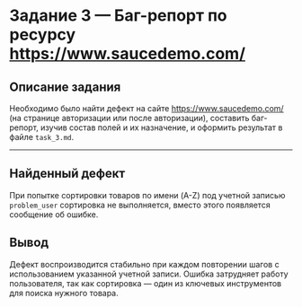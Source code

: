 # Задание 3 — Баг-репорт по ресурсу https://www.saucedemo.com/

## Описание задания
Необходимо было найти дефект на сайте https://www.saucedemo.com/ (на странице авторизации или после авторизации), составить баг-репорт, изучив состав полей и их назначение, и оформить результат в файле `task_3.md`.

---

## Найденный дефект
При попытке сортировки товаров по имени (A-Z) под учетной записью `problem_user` сортировка не выполняется, вместо этого появляется сообщение об ошибке.

## Вывод
Дефект воспроизводится стабильно при каждом повторении шагов с использованием указанной учетной записи. Ошибка затрудняет работу пользователя, так как сортировка — один из ключевых инструментов для поиска нужного товара.




